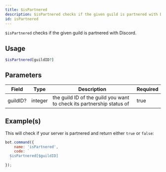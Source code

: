 ```yaml
---
title: $isPartnered
description: $isPartnered checks if the given guild is partnered with Discord.
id: isPartnered
---
```


`$isPartnered` checks if the given guild is partnered with Discord.

## Usage

```php
$isPartnered[guildID?]
```

## Parameters

| Field    | Type    | Description                                                           | Required |
|----------|---------|-----------------------------------------------------------------------|----------|
| guildID? | integer | the guild ID of the guild you want to check its partnership status of | true     |

## Example(s)

This will check if your server is partnered and return either `true` or `false`:

```javascript
bot.command({
    name: 'isPartnered',
    code: `
  $isPartnered[$guildID]
  `
});
```

